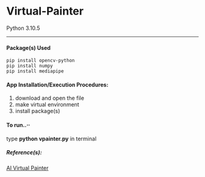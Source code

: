 # Virtual-Painter
Python 3.10.5
- - - - 

#### Package(s) Used

    pip install opencv-python
    pip install numpy
    pip install mediapipe
    
#### App Installation/Execution Procedures:
1. download and open the file
2. make virtual environment
3. install package(s)
   
   
#### To run..⋅⋅
 type __python vpainter.py__ in terminal

##### Reference(s): ##### 
[AI Virtual Painter](https://www.youtube.com/watch?v=ZiwZaAVbXQo)
